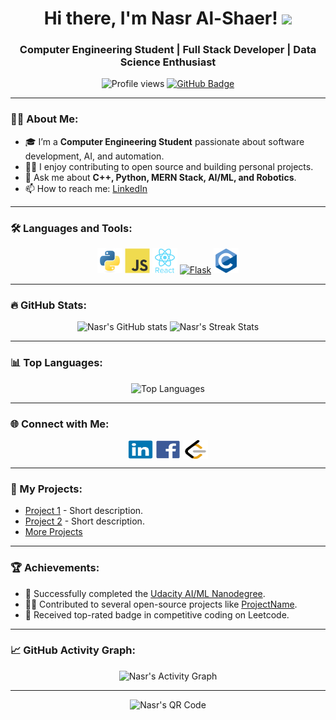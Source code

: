 <h1 align="center">
  Hi there, I'm Nasr Al-Shaer! <img src="https://media.giphy.com/media/hvRJCLFzcasrR4ia7z/giphy.gif" width="35">
</h1>

<h3 align="center">Computer Engineering Student | Full Stack Developer | Data Science Enthusiast</h3>

<p align="center">
  <img src="https://komarev.com/ghpvc/?username=nasrallah-al&label=Profile%20Views&color=blue&style=flat" alt="Profile views" />
  <a href="https://github.com/nasrallah-al?tab=followers"><img src="https://img.shields.io/github/followers/nasrallah-al?label=Followers&style=social" alt="GitHub Badge"></a>
</p>

---

### 🧑‍💻 About Me:
- 🎓 I’m a **Computer Engineering Student** passionate about software development, AI, and automation.
- 👨‍💻 I enjoy contributing to open source and building personal projects.
- 💬 Ask me about **C++, Python, MERN Stack, AI/ML, and Robotics**.
- 📫 How to reach me: [LinkedIn](https://linkedin.com/in/nasrallah-shaer)

---

### 🛠️ Languages and Tools:
<p align="center">
  <a href="https://www.python.org" target="_blank"><img src="https://raw.githubusercontent.com/devicons/devicon/master/icons/python/python-original.svg" alt="Python" width="40" height="40"/></a>
  <a href="https://developer.mozilla.org/en-US/docs/Web/JavaScript" target="_blank"><img src="https://raw.githubusercontent.com/devicons/devicon/master/icons/javascript/javascript-original.svg" alt="JavaScript" width="40" height="40"/></a>
  <a href="https://reactjs.org" target="_blank"><img src="https://raw.githubusercontent.com/devicons/devicon/master/icons/react/react-original-wordmark.svg" alt="React" width="40" height="40"/></a>
  <a href="https://flask.palletsprojects.com/" target="_blank"><img src="https://www.vectorlogo.zone/logos/pocoo_flask/pocoo_flask-icon.svg" alt="Flask" width="40" height="40"/></a>
  <a href="https://www.cprogramming.com/" target="_blank"><img src="https://raw.githubusercontent.com/devicons/devicon/master/icons/c/c-original.svg" alt="C" width="40" height="40"/></a>
  <!-- Add more icons for tools/languages you work with -->
</p>

---

### 🔥 GitHub Stats:
<p align="center">
  <img src="https://github-readme-stats.vercel.app/api?username=nasrallah-al&show_icons=true&theme=radical&hide_border=true" alt="Nasr's GitHub stats" />
  <img src="https://github-readme-streak-stats.herokuapp.com/?user=nasrallah-al&theme=radical&hide_border=true" alt="Nasr's Streak Stats" />
</p>

---

### 📊 Top Languages:
<p align="center">
  <img src="https://github-readme-stats.vercel.app/api/top-langs/?username=nasrallah-al&layout=compact&theme=radical&hide_border=true" alt="Top Languages" />
</p>

---

### 🌐 Connect with Me:
<p align="center">
  <a href="https://linkedin.com/in/nasrallah-shaer" target="_blank"><img align="center" src="https://raw.githubusercontent.com/devicons/devicon/master/icons/linkedin/linkedin-original.svg" alt="LinkedIn" height="30" width="40"/></a>
  <a href="https://fb.com/nasrallah al-shaer" target="_blank"><img align="center" src="https://raw.githubusercontent.com/devicons/devicon/master/icons/facebook/facebook-original.svg" alt="Facebook" height="30" width="40"/></a>
  <a href="https://www.leetcode.com/nasrallah" target="_blank"><img align="center" src="https://raw.githubusercontent.com/devicons/devicon/master/icons/leetcode/leetcode-original.svg" alt="Leetcode" height="30" width="40"/></a>
</p>

---

### 🚀 My Projects:
- [Project 1](https://github.com/nasrallah-al/project1) - Short description.
- [Project 2](https://github.com/nasrallah-al/project2) - Short description.
- [More Projects](https://github.com/nasrallah-al?tab=repositories)

---

### 🏆 Achievements:
- 🥇 Successfully completed the [Udacity AI/ML Nanodegree](https://www.udacity.com/).
- 👨‍💻 Contributed to several open-source projects like [ProjectName](link).
- 🏅 Received top-rated badge in competitive coding on Leetcode.

---

### 📈 GitHub Activity Graph:
<p align="center">
  <img src="https://activity-graph.herokuapp.com/graph?username=nasrallah-al&theme=radical&hide_border=true" alt="Nasr's Activity Graph">
</p>

---

<p align="center">
  <img src="https://github.com/nasrallah-al/nasrallah-al/raw/main/profile-qr.png" alt="Nasr's QR Code" width="150"/>
</p>
